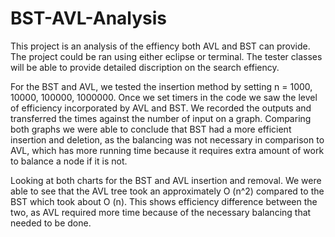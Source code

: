 # BST-AVL-Analysis

  This project is an analysis of the effiency both AVL and BST can provide. 
  The project could be ran using either eclipse or terminal. 
  The tester classes will be able to provide detailed discription on the search effiency. 
 
  For the BST and AVL, we tested the insertion method by setting n = 1000, 10000, 100000, 1000000.  Once we set timers in the code
  we saw the level of efficiency incorporated by AVL and BST. We recorded the outputs and transferred the times against the number 
  of input on a graph. Comparing both graphs we were able to conclude that BST had a more efficient insertion and deletion, as the
  balancing was not necessary in comparison to AVL, which has more running time because it requires extra amount of work to balance 
  a node if it is not. 


 
 

Looking at both charts for the BST and AVL insertion and removal. We were able to see that the AVL tree took an approximately 
O (n^2) compared to the BST which took about O (n). This shows efficiency difference between the two, as AVL required more time 
because of the necessary balancing that needed to be done.

